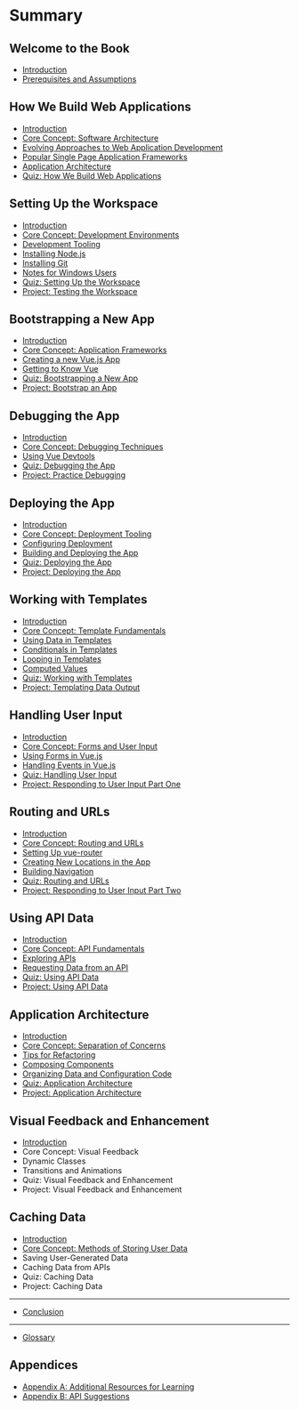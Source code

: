 # Summary

## Welcome to the Book

* [Introduction](README.md)
* [Prerequisites and Assumptions](prerequisites-and-assumptions.md)

## How We Build Web Applications

* [Introduction](how-we-build/README.md)
* [Core Concept: Software Architecture](how-we-build/core-concept-software-architecture.md)
* [Evolving Approaches to Web Application Development](how-we-build/evolving-approaches-to-web-application-development.md)
* [Popular Single Page Application Frameworks](how-we-build/popular-frontend-frameworks.md)
* [Application Architecture](how-we-build/overview-of-web-applications-landscape.md)
* [Quiz: How We Build Web Applications](how-we-build/quiz-how-we-build-web-applications.md)

## Setting Up the Workspace

* [Introduction](setting-up-workspace/README.md)
* [Core Concept: Development Environments](setting-up-workspace/core-concept-development-environments.md)
* [Development Tooling](setting-up-workspace/what-is-nodejs.md)
* [Installing Node.js](setting-up-workspace/installing-nodejs.md)
* [Installing Git](setting-up-workspace/installing-git.md)
* [Notes for Windows Users](setting-up-workspace/notes-for-windows-users.md)
* [Quiz: Setting Up the Workspace](setting-up-workspace/quiz-setting-up-the-workspace.md)
* [Project: Testing the Workspace](setting-up-workspace/project-testing-the-workspace.md)

## Bootstrapping a New App

* [Introduction](bootstrap-new-app/README.md)
* [Core Concept: Application Frameworks](bootstrap-new-app/core-concept-application-frameworks.md)
* [Creating a new Vue.js App](bootstrap-new-app/creating-a-new-vuejs-app.md)
* [Getting to Know Vue](bootstrap-new-app/getting-to-know-vue.md)
* [Quiz: Bootstrapping a New App](bootstrap-new-app/quiz-bootstrapping-a-new-app.md)
* [Project: Bootstrap an App](bootstrap-new-app/project-bootstrap-an-app.md)

## Debugging the App

* [Introduction](debug-app/README.md)
* [Core Concept: Debugging Techniques](debug-app/core-concept-debugging-techniques.md)
* [Using Vue Devtools](debug-app/using-vue-devtools.md)
* [Quiz: Debugging the App](debug-app/quiz-debugging-the-app.md)
* [Project: Practice Debugging](debug-app/project-practice-debugging.md)

## Deploying the App

* [Introduction](deploy-app/README.md)
* [Core Concept: Deployment Tooling](deploy-app/core-concept-deployment-tooling.md)
* [Configuring Deployment ](deploy-app/configuring-deployment.md)
* [Building and Deploying the App](deploy-app/building-and-deploying-the-app.md)
* [Quiz: Deploying the App](deploy-app/quiz-deploying-the-app.md)
* [Project: Deploying the App](deploy-app/project-deploying-the-app.md)

## Working with Templates

* [Introduction](working-with-templates/README.md)
* [Core Concept: Template Fundamentals](working-with-templates/core-concept-template-fundamentals.md)
* [Using Data in Templates](working-with-templates/using-data-in-templates.md)
* [Conditionals in Templates](working-with-templates/conditionals-in-templates.md)
* [Looping in Templates](working-with-templates/looping-in-templates.md)
* [Computed Values](working-with-templates/computed-values.md)
* [Quiz: Working with Templates](working-with-templates/quiz-working-with-templates.md)
* [Project: Templating Data Output](working-with-templates/project-templating-data-output.md)

## Handling User Input

* [Introduction](handling-user-input/README.md)
* [Core Concept: Forms and User Input](handling-user-input/core-concept-user-input.md)
* [Using Forms in Vue.js](handling-user-input/using-forms-in-vuejs.md)
* [Handling Events in Vue.js](handling-user-input/handling-events-in-vuejs.md)
* [Quiz: Handling User Input](handling-user-input/quiz-handling-user-input.md)
* [Project: Responding to User Input Part One](handling-user-input/project-responding-to-user-input-part-one.md)

## Routing and URLs

* [Introduction](routing-urls/README.md)
* [Core Concept: Routing and URLs](routing-urls/core-concept-routing-and-urls.md)
* [Setting Up vue-router](routing-urls/setting-up-vue-router.md)
* [Creating New Locations in the App](routing-urls/creating-new-locations-in-the-app.md)
* [Building Navigation](routing-urls/building-navigation.md)
* [Quiz: Routing and URLs](routing-urls/quiz-routing-and-urls.md)
* [Project: Responding to User Input Part Two](routing-urls/project-responding-to-user-input-part-two.md)

## Using API Data

* [Introduction](using-api-data/README.md)
* [Core Concept: API Fundamentals](using-api-data/core-concept-using-third-party-data-apis.md)
* [Exploring APIs](using-api-data/exploring-apis.md)
* [Requesting Data from an API](using-api-data/requesting-data-from-an-api.md)
* [Quiz: Using API Data](using-api-data/quiz-using-api-data.md)
* [Project: Using API Data](using-api-data/project-using-api-data.md)

## Application Architecture

* [Introduction](application-architecture/README.md)
* [Core Concept: Separation of Concerns](application-architecture/core-concept-separation-of-concerns.md)
* [Tips for Refactoring](application-architecture/tips-for-refactoring.md)
* [Composing Components](application-architecture/composing-components.md)
* [Organizing Data and Configuration Code](application-architecture/organizing-data-and-configuration-code.md)
* [Quiz: Application Architecture](application-architecture/quiz-application-architecture.md)
* [Project: Application Architecture](application-architecture/project-application-architecture.md)

## Visual Feedback and Enhancement

* [Introduction](visual-feedback/README.md)
* Core Concept: Visual Feedback
* Dynamic Classes
* Transitions and Animations
* Quiz: Visual Feedback and Enhancement
* Project: Visual Feedback and Enhancement

## Caching Data

* [Introduction](caching-data/README.md)
* [Core Concept: Methods of Storing User Data](caching-data/core-concept-methods-of-storing-user-data.md)
* Saving User-Generated Data
* Caching Data from APIs
* Quiz: Caching Data
* Project: Caching Data

---

* [Conclusion](conclusion.md)

---

* [Glossary](GLOSSARY.md)

## Appendices

* [Appendix A: Additional Resources for Learning](appendices/appendix-a-resources.md)
* [Appendix B: API Suggestions](appendices/appendix-b-api-suggestions.md)

